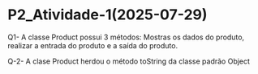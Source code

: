 # P2_Atividade-1(2025-07-29)

Q1- A classe Product possui 3 métodos: Mostras os dados do produto, realizar a entrada do produto e a saída do produto.

Q-2- A clase Product herdou o método toString da classe padrão Object
